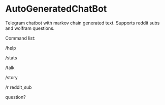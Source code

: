 # AutoGeneratedChatBot
Telegram chatbot with markov chain generated text. Supports reddit subs and wolfram questions.

Command list:

/help

/stats

/talk

/story

/r reddit_sub

question?
